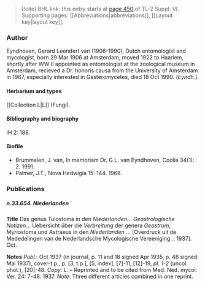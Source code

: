 > [!cite] BHL link: this entry starts at [page 450](https://www.biodiversitylibrary.org/item/103835#page/460/mode/1up) of TL-2 Suppl. VI.
> Supporting pages: [[Abbreviations|abbreviations]], [[Layout key|layout key]].

### Author

Eyndhoven, Gerard Leendert van (1906-1990), Dutch entomologist and mycologist, born 29 Mar 1906 at Amsterdam, moved 1922 to Haarlem, shortly after WW II appointed as entomologist at the zoological museum in Amsterdam, recieved a Dr. honoris causa from the University of Amsterdam in 1967, especially interested in Gasteromycetes, died 18 Oct 1990. (*Eyndh.*).

#### Herbarium and types

[[Collection L|L]] (Fungi).

#### Bibliography and biography

IH 2: 188.

#### Biofile

- Brummelen, J. van, In memoriam Dr. G.L. van Eyndhoven, Coolia 34(1): 2. 1991.
- Palmer, J.T., Nova Hedwigia 15: 144. 1968.

### Publications

##### n.33.654. Niederlanden

**Title**
Das genus Tulostoma in den *Niederlanden*... *Geastrologische Notizen*... Uebersicht über die *Verbreitung* der genera *Geastrum*, Myriostoma und Astraeus in den *Niederlanden* ... \[Overdruck uit de Mededelingen van de Nederlandsche Mycologische Vereeniging... 1937\]. Oct.

**Notes**
*Publ*.: Oct 1937 (in journal, p. 11 and 18 signed Apr 1935, p. 48 signed Mai 1937), cover-t.p., p. \[3, t.p.\], \[5, index\], \[7\]-11, \[12\]-19, *pl. 1-2* (uncol. phot.), \[20\]-48. *Copy*: L. – Reprinted and to be cited from Med. Ned. mycol. Ver. 24: 7-48. 1937.
*Note*: Three different articles combined in one reprint.

